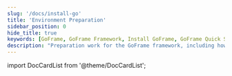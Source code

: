 ```yaml
---
slug: '/docs/install-go'
title: 'Environment Preparation'
sidebar_position: 0
hide_title: true
keywords: [GoFrame, GoFrame Framework, Install GoFrame, GoFrame Quick Start, GoFrame Tutorial, GoFrame Documentation, Development Environment Configuration, Installation Guide, Go Language, GoFrame Development]
description: "Preparation work for the GoFrame framework, including how to install GoFrame and configure the development environment. This guide provides beginners with quick start steps and basic knowledge of GoFrame, helping you quickly set up the GoFrame application development environment."
---
```


import DocCardList from '@theme/DocCardList';

<DocCardList />